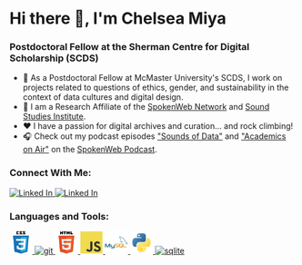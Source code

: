 # Hi there 👋, I'm Chelsea Miya
### Postdoctoral Fellow at the Sherman Centre for Digital Scholarship (SCDS)

- :leaves: As a Postdoctoral Fellow at McMaster University's SCDS, I work on projects related to questions of ethics, gender, and sustainability in the context of data cultures and digital design.
- :busts_in_silhouette: I am a Research Affiliate of the [SpokenWeb Network](https://spokenweb.ca/) and [Sound Studies Institute](https://soundstudies.ca/).
- :heart: I have a passion for digital archives and curation... and rock climbing!
- :headphones: Check out my podcast episodes ["Sounds of Data"](https://spokenweb.ca/podcast/episodes/drum-codes-part-2-sounds-of-data/) and ["Academics on Air"](https://spokenweb.ca/podcast/episodes/academics-on-air/) on the [SpokenWeb Podcast](https://spokenweb.ca/podcast/episodes/).

### Connect With Me:
  <a href="https://www.linkedin.com/in/chelsea-miya-a261b392" target="_blank" rel="noreferrer"> <img src="https://upload.wikimedia.org/wikipedia/commons/f/f8/LinkedIn_icon_circle.svg" alt="Linked In" width="40" height="40"/> </a>
  <a href="https://www.instagram.com/pogiepie/" target="_blank" rel="noreferrer"> <img src="https://upload.wikimedia.org/wikipedia/commons/9/95/Instagram_logo_2022.svg" alt="Linked In" width="40" height="40"/> </a>

### Languages and Tools:
<p>
  <a href="https://www.w3schools.com/css/" target="_blank" rel="noreferrer"> <img src="https://raw.githubusercontent.com/devicons/devicon/master/icons/css3/css3-original-wordmark.svg" alt="css3" width="40" height="40"/> </a>
  <a href="https://git-scm.com/" target="_blank" rel="noreferrer"> <img src="https://www.vectorlogo.zone/logos/git-scm/git-scm-icon.svg" alt="git" width="40" height="40"/> </a>
  <a href="https://www.w3.org/html/" target="_blank" rel="noreferrer"> <img src="https://raw.githubusercontent.com/devicons/devicon/master/icons/html5/html5-original-wordmark.svg" alt="html5" width="40" height="40"/> </a>
  <a href="https://developer.mozilla.org/en-US/docs/Web/JavaScript" target="_blank" rel="noreferrer"> <img src="https://raw.githubusercontent.com/devicons/devicon/master/icons/javascript/javascript-original.svg" alt="javascript" width="40" height="40"/> </a> <a href="https://www.mysql.com/" target="_blank" rel="noreferrer"> <img src="https://raw.githubusercontent.com/devicons/devicon/master/icons/mysql/mysql-original-wordmark.svg" alt="mysql" width="40" height="40"/> </a>
  <a href="https://www.python.org" target="_blank" rel="noreferrer"> <img src="https://raw.githubusercontent.com/devicons/devicon/master/icons/python/python-original.svg" alt="python" width="40" height="40"/> </a>
  <a href="https://www.sqlite.org/" target="_blank" rel="noreferrer"> <img src="https://www.vectorlogo.zone/logos/sqlite/sqlite-icon.svg" alt="sqlite" width="40" height="40"/> </a> 
</p>

<!--
**cmiya/cmiya** is a ✨ _special_ ✨ repository because its `README.md` (this file) appears on your GitHub profile.

Here are some ideas to get you started:


- 🌱 I’m currently learning ...
- 👯 I’m looking to collaborate on ...
- 🤔 I’m looking for help with ...
- 💬 Ask me about ...

- 😄 Pronouns: ...
- ⚡ Fun fact: ...
-->
